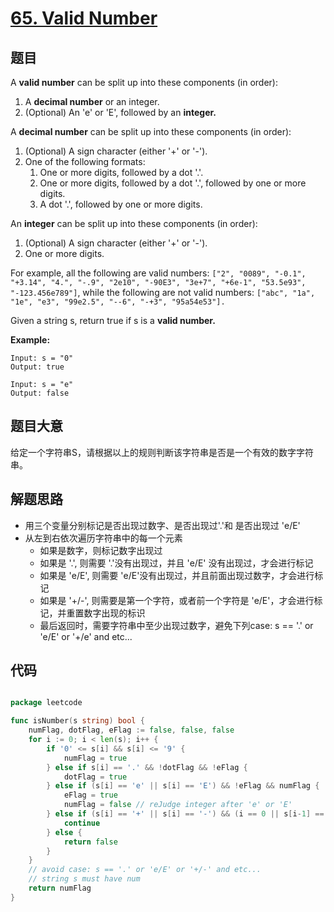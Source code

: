 # [65. Valid Number](https://leetcode.com/problems/valid-number/)


## 题目

A **valid number** can be split up into these components (in order):

   1. A **decimal number** or an integer. 
   2. (Optional) An 'e' or 'E', followed by an **integer.**
   
A **decimal number** can be split up into these components (in order):

   1. (Optional) A sign character (either '+' or '-').
   2. One of the following formats:
        1. One or more digits, followed by a dot '.'.
        2. One or more digits, followed by a dot '.', followed by one or more digits.
        3. A dot '.', followed by one or more digits.
        
An **integer** can be split up into these components (in order):

   1. (Optional) A sign character (either '+' or '-').
   2. One or more digits.
   
For example, all the following are valid numbers: `["2", "0089", "-0.1", "+3.14", "4.", "-.9", "2e10", "-90E3", "3e+7", "+6e-1", "53.5e93", "-123.456e789"]`, while the following are not valid numbers: `["abc", "1a", "1e", "e3", "99e2.5", "--6", "-+3", "95a54e53"].`

Given a string s, return true if s is a **valid number.**

**Example:**

    Input: s = "0"
    Output: true
    
    Input: s = "e"
    Output: false

## 题目大意

给定一个字符串S，请根据以上的规则判断该字符串是否是一个有效的数字字符串。


## 解题思路

- 用三个变量分别标记是否出现过数字、是否出现过'.'和 是否出现过 'e/E'
- 从左到右依次遍历字符串中的每一个元素
    - 如果是数字，则标记数字出现过
    - 如果是 '.', 则需要 '.'没有出现过，并且 'e/E' 没有出现过，才会进行标记
    - 如果是 'e/E', 则需要 'e/E'没有出现过，并且前面出现过数字，才会进行标记
    - 如果是 '+/-', 则需要是第一个字符，或者前一个字符是 'e/E'，才会进行标记，并重置数字出现的标识
    - 最后返回时，需要字符串中至少出现过数字，避免下列case: s == '.' or 'e/E' or '+/e' and etc...

## 代码

```go

package leetcode

func isNumber(s string) bool {
	numFlag, dotFlag, eFlag := false, false, false
	for i := 0; i < len(s); i++ {
		if '0' <= s[i] && s[i] <= '9' {
			numFlag = true
		} else if s[i] == '.' && !dotFlag && !eFlag {
			dotFlag = true
		} else if (s[i] == 'e' || s[i] == 'E') && !eFlag && numFlag {
			eFlag = true
			numFlag = false // reJudge integer after 'e' or 'E'
		} else if (s[i] == '+' || s[i] == '-') && (i == 0 || s[i-1] == 'e' || s[i-1] == 'E') {
			continue
		} else {
			return false
		}
	}
	// avoid case: s == '.' or 'e/E' or '+/-' and etc...
	// string s must have num
	return numFlag
}

```